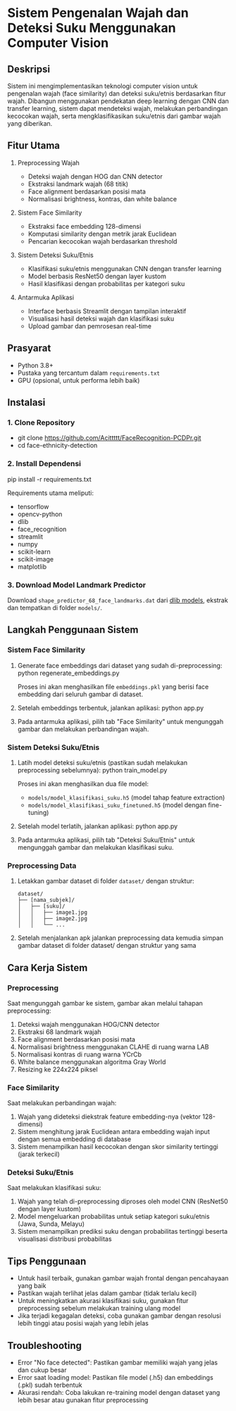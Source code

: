 # Sistem Pengenalan Wajah dan Deteksi Suku Menggunakan Computer Vision

## Deskripsi
Sistem ini mengimplementasikan teknologi computer vision untuk pengenalan wajah (face similarity) dan deteksi suku/etnis berdasarkan fitur wajah. Dibangun menggunakan pendekatan deep learning dengan CNN dan transfer learning, sistem dapat mendeteksi wajah, melakukan perbandingan kecocokan wajah, serta mengklasifikasikan suku/etnis dari gambar wajah yang diberikan.

## Fitur Utama
1. Preprocessing Wajah
   - Deteksi wajah dengan HOG dan CNN detector
   - Ekstraksi landmark wajah (68 titik)
   - Face alignment berdasarkan posisi mata
   - Normalisasi brightness, kontras, dan white balance

2. Sistem Face Similarity
   - Ekstraksi face embedding 128-dimensi
   - Komputasi similarity dengan metrik jarak Euclidean
   - Pencarian kecocokan wajah berdasarkan threshold

3. Sistem Deteksi Suku/Etnis
   - Klasifikasi suku/etnis menggunakan CNN dengan transfer learning
   - Model berbasis ResNet50 dengan layer kustom
   - Hasil klasifikasi dengan probabilitas per kategori suku

4. Antarmuka Aplikasi
   - Interface berbasis Streamlit dengan tampilan interaktif
   - Visualisasi hasil deteksi wajah dan klasifikasi suku
   - Upload gambar dan pemrosesan real-time

## Prasyarat
- Python 3.8+
- Pustaka yang tercantum dalam `requirements.txt`
- GPU (opsional, untuk performa lebih baik)

## Instalasi

### 1. Clone Repository
- git clone https://github.com/Acittttt/FaceRecognition-PCDPr.git
- cd face-ethnicity-detection


### 2. Install Dependensi
pip install -r requirements.txt

Requirements utama meliputi:
- tensorflow
- opencv-python
- dlib
- face_recognition
- streamlit
- numpy
- scikit-learn
- scikit-image
- matplotlib

### 3. Download Model Landmark Predictor
Download `shape_predictor_68_face_landmarks.dat` dari [dlib models](http://dlib.net/files/shape_predictor_68_face_landmarks.dat.bz2), ekstrak dan tempatkan di folder `models/`.

## Langkah Penggunaan Sistem

### Sistem Face Similarity
1. Generate face embeddings dari dataset yang sudah di-preprocessing:
   python regenerate_embeddings.py

   Proses ini akan menghasilkan file `embeddings.pkl` yang berisi face embedding dari seluruh gambar di dataset.

2. Setelah embeddings terbentuk, jalankan aplikasi:
   python app.py

3. Pada antarmuka aplikasi, pilih tab "Face Similarity" untuk mengunggah gambar dan melakukan perbandingan wajah.

### Sistem Deteksi Suku/Etnis
1. Latih model deteksi suku/etnis (pastikan sudah melakukan preprocessing sebelumnya):
   python train_model.py

   Proses ini akan menghasilkan dua file model:
   - `models/model_klasifikasi_suku.h5` (model tahap feature extraction)
   - `models/model_klasifikasi_suku_finetuned.h5` (model dengan fine-tuning)

2. Setelah model terlatih, jalankan aplikasi:
   python app.py

3. Pada antarmuka aplikasi, pilih tab "Deteksi Suku/Etnis" untuk mengunggah gambar dan melakukan klasifikasi suku.

### Preprocessing Data
1. Letakkan gambar dataset di folder `dataset/` dengan struktur:
   ```
   dataset/
   ├── [nama_subjek]/
   │   ├── [suku]/
   │   │   ├── image1.jpg
   │   │   ├── image2.jpg
   │   │   └── ...
   ```
   
2. Setelah menjalankan apk jalankan preprocessing data kemudia simpan gambar dataset di folder dataset/ dengan struktur yang sama

## Cara Kerja Sistem

### Preprocessing
Saat mengunggah gambar ke sistem, gambar akan melalui tahapan preprocessing:
1. Deteksi wajah menggunakan HOG/CNN detector
2. Ekstraksi 68 landmark wajah
3. Face alignment berdasarkan posisi mata
4. Normalisasi brightness menggunakan CLAHE di ruang warna LAB
5. Normalisasi kontras di ruang warna YCrCb
6. White balance menggunakan algoritma Gray World
7. Resizing ke 224x224 piksel

### Face Similarity
Saat melakukan perbandingan wajah:
1. Wajah yang dideteksi diekstrak feature embedding-nya (vektor 128-dimensi)
2. Sistem menghitung jarak Euclidean antara embedding wajah input dengan semua embedding di database
3. Sistem menampilkan hasil kecocokan dengan skor similarity tertinggi (jarak terkecil)

### Deteksi Suku/Etnis
Saat melakukan klasifikasi suku:
1. Wajah yang telah di-preprocessing diproses oleh model CNN (ResNet50 dengan layer kustom)
2. Model mengeluarkan probabilitas untuk setiap kategori suku/etnis (Jawa, Sunda, Melayu)
3. Sistem menampilkan prediksi suku dengan probabilitas tertinggi beserta visualisasi distribusi probabilitas

## Tips Penggunaan
- Untuk hasil terbaik, gunakan gambar wajah frontal dengan pencahayaan yang baik
- Pastikan wajah terlihat jelas dalam gambar (tidak terlalu kecil)
- Untuk meningkatkan akurasi klasifikasi suku, gunakan fitur preprocessing sebelum melakukan training ulang model
- Jika terjadi kegagalan deteksi, coba gunakan gambar dengan resolusi lebih tinggi atau posisi wajah yang lebih jelas

## Troubleshooting
- Error "No face detected": Pastikan gambar memiliki wajah yang jelas dan cukup besar
- Error saat loading model: Pastikan file model (.h5) dan embeddings (.pkl) sudah terbentuk
- Akurasi rendah: Coba lakukan re-training model dengan dataset yang lebih besar atau gunakan fitur preprocessing
